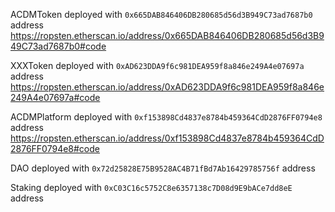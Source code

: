 ACDMToken deployed with `0x665DAB846406DB280685d56d3B949C73ad7687b0` address
https://ropsten.etherscan.io/address/0x665DAB846406DB280685d56d3B949C73ad7687b0#code

XXXToken deployed with `0xAD623DDA9f6c981DEA959f8a846e249A4e07697a` address
https://ropsten.etherscan.io/address/0xAD623DDA9f6c981DEA959f8a846e249A4e07697a#code

ACDMPlatform deployed with `0xf153898Cd4837e8784b459364CdD2876FF0794e8` address
https://ropsten.etherscan.io/address/0xf153898Cd4837e8784b459364CdD2876FF0794e8#code

DAO deployed with `0x72d25828E75B9528AC4B71fBd7Ab16429785756f` address

Staking deployed with `0xC03C16c5752C8e6357138c7D08d9E9bACe7dd8eE` address

